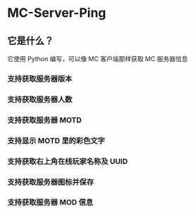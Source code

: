 # MC-Server-Ping
## 它是什么？
它使用 Python 编写，可以像 MC 客户端那样获取 MC 服务器信息

### 支持获取服务器版本
### 支持获取服务器人数
### 支持获取服务器 MOTD
### 支持显示 MOTD 里的彩色文字
### 支持获取右上角在线玩家名称及 UUID
### 支持获取服务器图标并保存
### 支持获取服务器 MOD 信息



